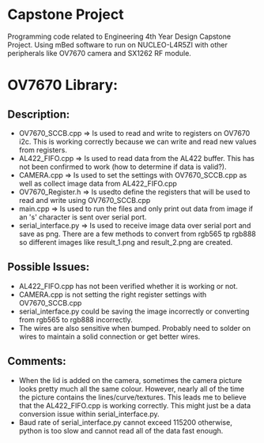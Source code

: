 # Capstone Project
Programming code related to Engineering 4th Year Design Capstone Project. Using mBed software to run on NUCLEO-L4R5ZI with other peripherals like OV7670 camera and SX1262 RF module.

# OV7670 Library:
## Description:
- OV7670_SCCB.cpp => Is used to read and write to registers on OV7670 i2c. This is working correctly because we can write and read new values from registers.
- AL422_FIFO.cpp => Is used to read data from the AL422 buffer. This has not been confirmed to work (how to determine if data is valid?).
- CAMERA.cpp => Is used to set the settings with OV7670_SCCB.cpp as well as collect image data from AL422_FIFO.cpp
- OV7670_Register.h => Is usedto define the registers that will be used to read and write using OV7670_SCCB.cpp
- main.cpp => Is used to run the files and only print out data from image if an 's' character is sent over serial port.
- serial_interface.py => Is used to receive image data over serial port and save as png. There are a few methods to convert from rgb565 tp rgb888 so different images like result_1.png and result_2.png are created.
## Possible Issues:
- AL422_FIFO.cpp has not been verified whether it is working or not.
- CAMERA.cpp is not setting the right register settings with OV7670_SCCB.cpp
- serial_interface.py could be saving the image incorrectly or converting from rgb565 to rgb888 incorrectly.
- The wires are also sensitive when bumped. Probably need to solder on wires to maintain a solid connection or get better wires.
## Comments:
- When the lid is added on the camera, sometimes the camera picture looks pretty much all the same colour. However, nearly all of the time the picture contains the lines/curve/textures. This leads me to believe that the AL422_FIFO.cpp is working correctly. This might just be a data conversion issue within serial_interface.py.
- Baud rate of serial_interface.py cannot exceed 115200 otherwise, python is too slow and cannot read all of the data fast enough.
